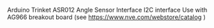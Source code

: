 Arduino Trinket ASR012 Angle Sensor Interface
I2C interface
Use with AG966 breakout board (see https://www.nve.com/webstore/catalog )
